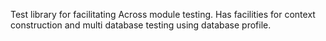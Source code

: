 Test library for facilitating Across module testing.
Has facilities for context construction and multi database testing using database profile.